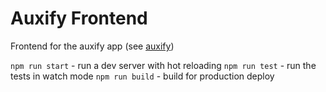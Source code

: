 # Auxify Frontend

Frontend for the auxify app (see [auxify](https://github.com/reidswan/auxify))

`npm run start` - run a dev server with hot reloading
`npm run test` - run the tests in watch mode
`npm run build` - build for production deploy
